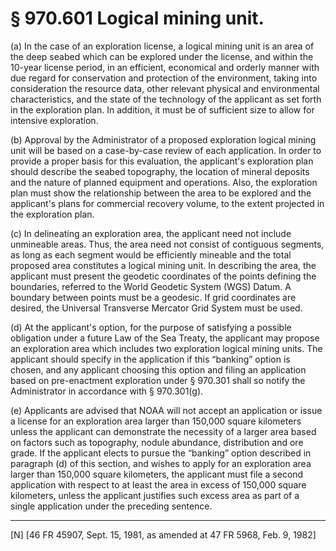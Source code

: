 # § 970.601   Logical mining unit.

(a) In the case of an exploration license, a logical mining unit is an area of the deep seabed which can be explored under the license, and within the 10-year license period, in an efficient, economical and orderly manner with due regard for conservation and protection of the environment, taking into consideration the resource data, other relevant physical and environmental characteristics, and the state of the technology of the applicant as set forth in the exploration plan. In addition, it must be of sufficient size to allow for intensive exploration.


(b) Approval by the Administrator of a proposed exploration logical mining unit will be based on a case-by-case review of each application. In order to provide a proper basis for this evaluation, the applicant's exploration plan should describe the seabed topography, the location of mineral deposits and the nature of planned equipment and operations. Also, the exploration plan must show the relationship between the area to be explored and the applicant's plans for commercial recovery volume, to the extent projected in the exploration plan. 


(c) In delineating an exploration area, the applicant need not include unmineable areas. Thus, the area need not consist of contiguous segments, as long as each segment would be efficiently mineable and the total proposed area constitutes a logical mining unit. In describing the area, the applicant must present the geodetic coordinates of the points defining the boundaries, referred to the World Geodetic System (WGS) Datum. A boundary between points must be a geodesic. If grid coordinates are desired, the Universal Transverse Mercator Grid System must be used.


(d) At the applicant's option, for the purpose of satisfying a possible obligation under a future Law of the Sea Treaty, the applicant may propose an exploration area which includes two exploration logical mining units. The applicant should specify in the application if this “banking” option is chosen, and any applicant choosing this option and filing an application based on pre-enactment exploration under § 970.301 shall so notify the Administrator in accordance with § 970.301(g).


(e) Applicants are advised that NOAA will not accept an application or issue a license for an exploration area larger than 150,000 square kilometers unless the applicant can demonstrate the necessity of a larger area based on factors such as topography, nodule abundance, distribution and ore grade. If the applicant elects to pursue the “banking” option described in paragraph (d) of this section, and wishes to apply for an exploration area larger than 150,000 square kilometers, the applicant must file a second application with respect to at least the area in excess of 150,000 square kilometers, unless the applicant justifies such excess area as part of a single application under the preceding sentence.



---

[N] [46 FR 45907, Sept. 15, 1981, as amended at 47 FR 5968, Feb. 9, 1982]




